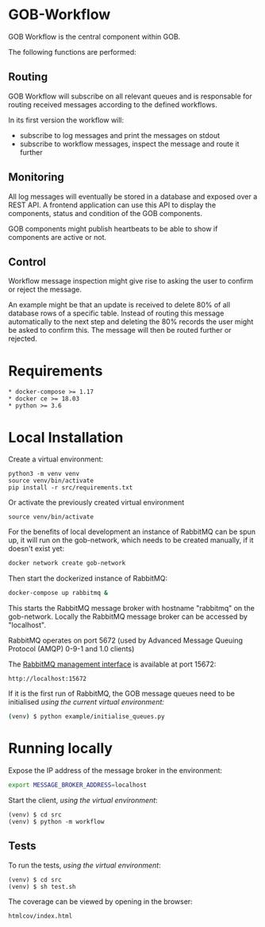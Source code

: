 # GOB-Workflow

GOB Workflow is the central component within GOB.

The following functions are performed:

## Routing

GOB Workflow will subscribe on all relevant queues and is responsable for routing received messages according to the defined workflows.

In its first version the workflow will:
- subscribe to log messages and print the messages on stdout
- subscribe to workflow messages, inspect the message and route it further

## Monitoring

All log messages will eventually be stored in a database and exposed over a REST API.
A frontend application can use this API to display the components, status and condition of the GOB components.

GOB components might publish heartbeats to be able to show if components are active or not.

## Control

Workflow message inspection might give rise to asking the user to confirm or reject the message.

An example might be that an update is received to delete 80% of all database rows of a specific table.
Instead of routing this message automatically to the next step and deleting the 80% records the user might be asked to confirm this.
The message will then be routed further or rejected.

# Requirements

    * docker-compose >= 1.17
    * docker ce >= 18.03
    * python >= 3.6
    
# Local Installation

Create a virtual environment:

    python3 -m venv venv
    source venv/bin/activate
    pip install -r src/requirements.txt
    
Or activate the previously created virtual environment

    source venv/bin/activate
    
For the benefits of local development an instance of RabbitMQ can be spun up,
it will run on the gob-network, which needs to be created manually,
if it doesn't exist yet:

```bash
docker network create gob-network
```

Then start the dockerized instance of RabbitMQ:

```bash
docker-compose up rabbitmq &
```

This starts the RabbitMQ message broker with hostname "rabbitmq" on the gob-network.
Locally the RabbitMQ message broker can be accessed by "localhost".

RabbitMQ operates on port 5672 (used by Advanced Message Queuing Protocol (AMQP) 0-9-1 and 1.0 clients)

The [RabbitMQ management interface](https://www.rabbitmq.com/management.html) is available at port 15672:

    http://localhost:15672

If it is the first run of RabbitMQ, the GOB message queues need to be initialised 
_using the current virtual environment:_

```bash
(venv) $ python example/initialise_queues.py
```

# Running locally

Expose the IP address of the message broker in the environment:

```bash
export MESSAGE_BROKER_ADDRESS=localhost
```

Start the client, _using the virtual environment_:

    (venv) $ cd src
    (venv) $ python -m workflow
    
## Tests

To run the tests, _using the virtual environment_:

    (venv) $ cd src
    (venv) $ sh test.sh

The coverage can be viewed by opening in the browser:

    htmlcov/index.html
